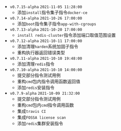 - `v0.7.15-alpha`  `2021-11-05 11:28:00`
  - 添加`install`指令集子指令`docker-ce`
- `v0.7.14-alpha`  `2021-10-26 17:00:00`
  - 添加`boot`指令集子指令`app-with-cgroups`
- `v0.7.13-alpha`  `2021-10-20 17:00:00`
  - `install redis-cluster`指令添加端口取值范围设置
- `v0.7.12-alpha`  `2021-10-11 17:00:00`
  - 添加清理`harden`系统加固子指令
  - 重构执行器返回错误类型
- `v0.7.11-alpha`  `2021-10-10 19:48:00`
  - 添加清理`redis`指令
- `v0.7.10-alpha`  `2021-10-10 14:00:00`
  - 提交部分指令测试用例
  - 重构`cmd`包内指令调用函数返回值
  - 添加`redis`安装指令
- `v0.7.9-alpha`  `2021-10-09 21:32:00`
  - 提交部分指令测试用例
  - 重构`cmd`包内`cmd`指令调用函数
  - 集成`travis CI`
  - 集成`FOSSA license scan`
  - 添加`redis`集群安装指令